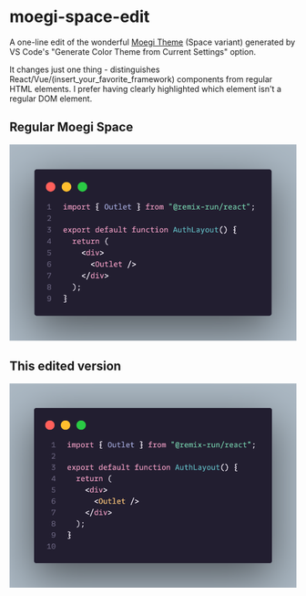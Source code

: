 # moegi-space-edit

A one-line edit of the wonderful [Moegi Theme](https://github.com/moegi-design/ghost-theme-Moegi) (Space variant) generated by VS Code's "Generate Color Theme from Current Settings" option.

It changes just one thing - distinguishes React/Vue/(insert_your_favorite_framework) components from regular HTML elements. I prefer having clearly highlighted which element isn't a regular DOM element.

## Regular Moegi Space

![Screenshot with regular Moegi syntax highlighting](res/regular.png)

## This edited version

![Screenshot with regular Moegi syntax highlighting](res/edit.png)

